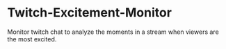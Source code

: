 # Twitch-Excitement-Monitor
Monitor twitch chat to analyze the moments in a stream when viewers are the most excited.

